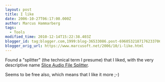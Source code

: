 ```yaml
---
layout: post
title: I like
date: 2006-10-27T06:17:00.000Z
author: Marcus Hammarberg
tags:
  - Tools
modified_time: 2010-12-14T15:22:38.403Z
blogger_id: tag:blogger.com,1999:blog-36533086.post-6960532187176233706
blogger_orig_url: https://www.marcusoft.net/2006/10/i-like.html
---
```


Found
a "splitter" (the technical term I presume) that I liked, with the very
descriptive name
[Slice Audio File
Splitter](http://www.nch.com.au/splitter/index.html?ref=google&ref2=slice&gclid=CNLejq3ImIgCFRFOZwodeC1ASg).

Seems to be free also, which means that I like it more ;-)
